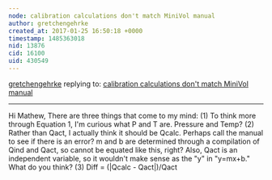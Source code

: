 ```yaml
---
node: calibration calculations don't match MiniVol manual
author: gretchengehrke
created_at: 2017-01-25 16:50:18 +0000
timestamp: 1485363018
nid: 13876
cid: 16100
uid: 430549
---
```




[gretchengehrke](../profile/gretchengehrke) replying to: [calibration calculations don't match MiniVol manual](../notes/mathew/01-25-2017/calibration-calculations-don-t-match-minivol-manual)

----
Hi Mathew, There are three things that come to my mind: 
(1) To think more through Equation 1, I'm curious what P and T are. Pressure and Temp?
(2) Rather than Qact, I actually think it should be Qcalc. Perhaps call the manual to see if there is an error? m and b are determined through a compilation of Qind and Qact, so cannot be equated like this, right? Also, Qact is an independent variable, so it wouldn't make sense as the "y" in "y=mx+b." What do you think? 
(3) Diff = (|Qcalc - Qact|)/Qact